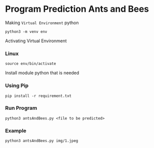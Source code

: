 # Program Prediction Ants and Bees

Making `Virtual Environment` python
```
python3 -m venv env
```

Activating Virtual Environment
### Linux
```
source env/bin/activate
```

Install module python that is needed
### Using Pip
```
pip install -r requirement.txt
```

### Run Program
```
python3 antsAndBees.py <file to be predicted> 
```

### Example
```
python3 antsAndBees.py img/1.jpeg
```
